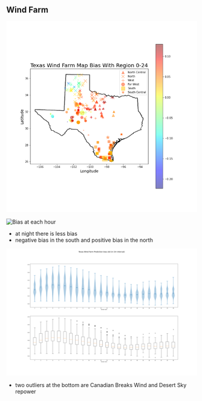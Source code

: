 ## Wind Farm

![Bias at 24 Hours interval](./plots/bias_24hr_with_area.png)

![Bias at each hour](./plots/bias_1hr.png)

- at night there is less bias
- negative bias in the south and positive bias in the north

![Violin plot of bias at each hour](./plots/violin_and_box_std_of_bias_1hr.png)
- two outliers at the bottom are Canadian Breaks Wind and Desert Sky repower

